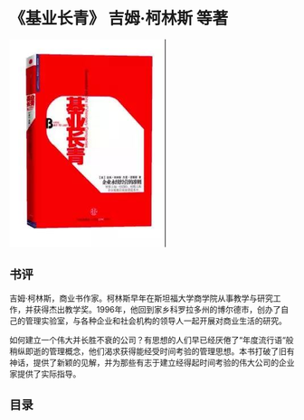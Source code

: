# 《基业长青》 吉姆·柯林斯 等著
![](JIYECHANGQING.jpg)
## 书评
吉姆·柯林斯，商业书作家。柯林斯早年在斯坦福大学商学院从事教学与研究工作，并获得杰出教学奖。1996年，他回到家乡科罗拉多州的博尔德市，创办了自己的管理实验室，与各种企业和社会机构的领导人一起开展对商业生活的研究。

如何建立一个伟大并长胜不衰的公司？有思想的人们早已经厌倦了“年度流行语“般稍纵即逝的管理概念，他们渴求获得能经受时间考验的管理思想。本书打破了旧有神话，提供了新颖的见解，并为那些有志于建立经得起时间考验的伟大公司的企业家提供了实际指导。
## 目录